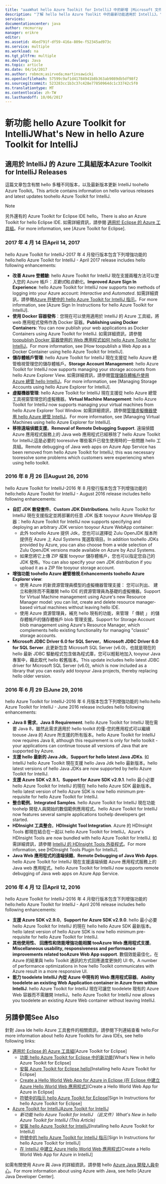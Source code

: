 ```yaml
---
title: "aaaWhat hello Azure Toolkit for IntelliJ 中的新增 |Microsoft 文件"
description: "了解 hello hello Azure Toolkit 中的最新功能適用於 IntelliJ。"
services: 
documentationcenter: java
author: rmcmurray
manager: erikre
editor: 
ms.assetid: 46ed791f-df59-416a-809e-f52345ad973c
ms.service: multiple
ms.workload: na
ms.tgt_pltfrm: multiple
ms.devlang: Java
ms.topic: article
ms.date: 04/14/2017
ms.author: robmcm;asirveda;martinsawicki
ms.openlocfilehash: 57599c9af1d41784941b8b363ab9089db5df98f2
ms.sourcegitcommit: 523283cc1b3c37c428e77850964dc1c33742c5f0
ms.translationtype: MT
ms.contentlocale: zh-TW
ms.lasthandoff: 10/06/2017
---
```

# <a name="whats-new-in-hello-azure-toolkit-for-intellij"></a><span data-ttu-id="175e4-103">新功能 hello Azure Toolkit for IntelliJ</span><span class="sxs-lookup"><span data-stu-id="175e4-103">What's New in hello Azure Toolkit for IntelliJ</span></span>
## <a name="azure-toolkit-for-intellij-releases"></a><span data-ttu-id="175e4-104">適用於 IntelliJ 的 Azure 工具組版本</span><span class="sxs-lookup"><span data-stu-id="175e4-104">Azure Toolkit for IntelliJ Releases</span></span>
<span data-ttu-id="175e4-105">這篇文章包含有關 hello 多種不同版本，以及最新版本更新 IntelliJ toohello Azure Toolkit。</span><span class="sxs-lookup"><span data-stu-id="175e4-105">This article contains information on hello various releases and latest updates toohello Azure Toolkit for IntelliJ.</span></span>

> [!NOTE]
> <span data-ttu-id="175e4-106">另外還有的 Azure Toolkit for Eclipse IDE hello。</span><span class="sxs-lookup"><span data-stu-id="175e4-106">There is also an Azure Toolkit for hello Eclipse IDE.</span></span> <span data-ttu-id="175e4-107">如需詳細資訊，請參閱 [適用於 Eclipse 的 Azure 工具組]。</span><span class="sxs-lookup"><span data-stu-id="175e4-107">For more information, see [Azure Toolkit for Eclipse].</span></span>
> 
> 

### <a name="april-14-2017"></a><span data-ttu-id="175e4-108">2017 年 4 月 14 日</span><span class="sxs-lookup"><span data-stu-id="175e4-108">April 14, 2017</span></span>
<span data-ttu-id="175e4-109">hello Azure Toolkit for IntelliJ-2017 年 4 月發行版本包含下列增強功能的 hello:</span><span class="sxs-lookup"><span data-stu-id="175e4-109">hello Azure Toolkit for IntelliJ - April 2017 release includes hello following enhancements:</span></span>

* <span data-ttu-id="175e4-110">**改善 Azure 登體驗**: hello Azure Toolkit for IntelliJ 現在支援兩種方法可以登入您的 Azure 帳戶：*互動式*和*自動化*。</span><span class="sxs-lookup"><span data-stu-id="175e4-110">**Improved Azure Sign In Experience**: hello Azure Toolkit for IntelliJ now supports two methods of logging into your Azure account: *Interactive* and *Automated*.</span></span> <span data-ttu-id="175e4-111">如需詳細資訊，請參閱[Azure 符號中的 hello Azure Toolkit for IntelliJ 指示]。</span><span class="sxs-lookup"><span data-stu-id="175e4-111">For more information, see [Azure Sign In Instructions for hello Azure Toolkit for IntelliJ].</span></span>
* <span data-ttu-id="175e4-112">**使用 Docker 容器發佈**︰您現在可以使用適用於 IntelliJ 的 Azure 工具組，將 web 應用程式發佈作為 Docker 容器。</span><span class="sxs-lookup"><span data-stu-id="175e4-112">**Publishing using Docker Containers**: You can now publish your web applications as Docker Containers using Azure Toolkit for IntelliJ.</span></span> <span data-ttu-id="175e4-113">如需詳細資訊，請參閱[toopublish Docker 容器使用的 Web 應用程式如何 hello Azure Toolkit for IntelliJ]。</span><span class="sxs-lookup"><span data-stu-id="175e4-113">For more information, see [How toopublish a Web App as a Docker Container using hello Azure Toolkit for IntelliJ].</span></span>
* <span data-ttu-id="175e4-114">**儲存體帳戶管理**: hello Azure Toolkit for IntelliJ 現在支援從 hello Azure 總管檢視管理您的儲存體帳戶。</span><span class="sxs-lookup"><span data-stu-id="175e4-114">**Storage Account Management**: hello Azure Toolkit for IntelliJ now supports managing your storage accounts from hello Azure Explorer View.</span></span> <span data-ttu-id="175e4-115">如需詳細資訊，請參閱[管理儲存體帳戶使用 Azure 總管 hello IntelliJ]。</span><span class="sxs-lookup"><span data-stu-id="175e4-115">For more information, see [Managing Storage Accounts using hello Azure Explorer for IntelliJ].</span></span>
* <span data-ttu-id="175e4-116">**虛擬機器管理**: hello Azure Toolkit for IntelliJ 現在支援從 hello Azure 總管工具視窗管理您的虛擬機器。</span><span class="sxs-lookup"><span data-stu-id="175e4-116">**Virtual Machine Management**: hello Azure Toolkit for IntelliJ now supports managing your virtual machines from hello Azure Explorer Tool Window.</span></span> <span data-ttu-id="175e4-117">如需詳細資訊，請參閱[管理虛擬機器使用 hello Azure 總管 IntelliJ]。</span><span class="sxs-lookup"><span data-stu-id="175e4-117">For more information, see [Managing Virtual Machines using hello Azure Explorer for IntelliJ].</span></span>
* <span data-ttu-id="175e4-118">**移除遠端偵錯支援**。</span><span class="sxs-lookup"><span data-stu-id="175e4-118">**Removal of Remote Debugging Support**.</span></span> <span data-ttu-id="175e4-119">遠端偵錯 Azure 應用程式服務上的 Java web 應用程式已經移除了 hello Azure Toolkit for IntelliJ;這是必要的 tooresolve 哪些客戶已發生使用時的一些問題 hello 工具組。</span><span class="sxs-lookup"><span data-stu-id="175e4-119">Remote debugging of Java web apps on Azure App Service has been removed from hello Azure Toolkit for IntelliJ; this was necessary tooresolve some problems which customers were experiencing when using hello toolkit.</span></span>

### <a name="august-26-2016"></a><span data-ttu-id="175e4-120">2016 年 8 月 26 日</span><span class="sxs-lookup"><span data-stu-id="175e4-120">August 26, 2016</span></span>
<span data-ttu-id="175e4-121">hello Azure Toolkit for IntelliJ-2016 年 8 月發行版本包含下列增強功能的 hello:</span><span class="sxs-lookup"><span data-stu-id="175e4-121">hello Azure Toolkit for IntelliJ - August 2016 release includes hello following enhancements:</span></span>

* <span data-ttu-id="175e4-122">**自訂 JDK 散發套件**。</span><span class="sxs-lookup"><span data-stu-id="175e4-122">**Custom JDK Distributions**.</span></span> <span data-ttu-id="175e4-123">hello Azure Toolkit for IntelliJ 現在支援指定並將部署的任意 JDK 版本 tooyour Azure WebApp 容器：</span><span class="sxs-lookup"><span data-stu-id="175e4-123">hello Azure Toolkit for IntelliJ now supports specifying and deploying an arbitrary JDK version tooyour Azure WebApp container:</span></span>
  * <span data-ttu-id="175e4-124">此外 toohello Azure 提供 Jdk，您也可以選擇從 Zulu OpenJDK 版本所提供在 Azure 上 Azul Systems 寬選取項目。</span><span class="sxs-lookup"><span data-stu-id="175e4-124">In addition toohello JDKs provided by Azure, you can also choose from a wide selection of Zulu OpenJDK versions made available on Azure by Azul Systems.</span></span>
  * <span data-ttu-id="175e4-125">如果您將它上傳 ZIP 檔案 tooyour 儲存體帳戶，您也可以指定您自己的 JDK 發佈。</span><span class="sxs-lookup"><span data-stu-id="175e4-125">You can also specify your own JDK distribution if you upload it as a ZIP file tooyour storage account.</span></span>
* <span data-ttu-id="175e4-126">**增強功能 toohello Azure 總管檢視**:</span><span class="sxs-lookup"><span data-stu-id="175e4-126">**Enhancements toohello Azure Explorer view**:</span></span>
  * <span data-ttu-id="175e4-127">使用 Azure 的新資源管理員模型的虛擬機器管理支援： 您可以列出、 建立和刪除而不需離開 hello IDE 的資源管理員為基礎的虛擬機器。</span><span class="sxs-lookup"><span data-stu-id="175e4-127">Support for Virtual Machine management using Azure's new Resource Manager model: you can list, create and delete resource manager-based virtual machines without leaving hello IDE.</span></span>
  * <span data-ttu-id="175e4-128">使用 Azure 資源管理員，補充 hello 現有的功能，來管理 「 傳統 」 的儲存體帳戶的儲存體帳戶 blob 管理支援。</span><span class="sxs-lookup"><span data-stu-id="175e4-128">Support for Storage Account blob management using Azure's Resource Manager, which complements hello existing functionality for managing "classic" storage accounts.</span></span>
* <span data-ttu-id="175e4-129">**Microsoft JDBC Driver 6.0 for SQL Server**。</span><span class="sxs-lookup"><span data-stu-id="175e4-129">**Microsoft JDBC Driver 6.0 for SQL Server**.</span></span> <span data-ttu-id="175e4-130">此更新包含 Microsoft SQL Server (v6.0)，也就是現在的 hello 最新 JDBC 驅動程式包含做為程式庫，您可以輕鬆地加入 tooyour Java 專案中，藉此取代 hello 較舊版本。</span><span class="sxs-lookup"><span data-stu-id="175e4-130">This update includes hello latest JDBC driver for Microsoft SQL Server (v6.0), which is now included as a library that you can easily add tooyour Java projects, thereby replacing hello older version.</span></span>

### <a name="june-29-2016"></a><span data-ttu-id="175e4-131">2016 年 6 月 29 日</span><span class="sxs-lookup"><span data-stu-id="175e4-131">June 29, 2016</span></span>
<span data-ttu-id="175e4-132">hello Azure Toolkit for IntelliJ-2016 年 6 月版本包含下列增強功能的 hello:</span><span class="sxs-lookup"><span data-stu-id="175e4-132">hello Azure Toolkit for IntelliJ - June 2016 release includes hello following enhancements:</span></span>

* <span data-ttu-id="175e4-133">**Java 8 需求**。</span><span class="sxs-lookup"><span data-stu-id="175e4-133">**Java 8 Requirement**.</span></span> <span data-ttu-id="175e4-134">hello Azure Toolkit for IntelliJ 現在需要 Java 8，雖然此需求適用於 hello toolkit 的僅-您的應用程式可以繼續 toouse Java 的 Azure 所支援的所有版本。</span><span class="sxs-lookup"><span data-stu-id="175e4-134">hello Azure Toolkit for IntelliJ now requires Java 8, although this requirement is only for hello toolkit - your applications can continue toouse all versions of Java that are supported by Azure.</span></span>
* <span data-ttu-id="175e4-135">**支援 hello 最新的 Java Jdk**。</span><span class="sxs-lookup"><span data-stu-id="175e4-135">**Support for hello latest Java JDKs**.</span></span> <span data-ttu-id="175e4-136">如 IntelliJ hello Azure Toolkit 現在支援 hello Java Jdk hello 最新版本。</span><span class="sxs-lookup"><span data-stu-id="175e4-136">hello latest versions of hello Java JDKs are now supported by hello Azure Toolkit for IntelliJ.</span></span>
* <span data-ttu-id="175e4-137">**支援 Azure SDK v2.9.1**。</span><span class="sxs-lookup"><span data-stu-id="175e4-137">**Support for Azure SDK v2.9.1**.</span></span> <span data-ttu-id="175e4-138">hello 最小必要 hello Azure Toolkit for IntelliJ 的現在 hello hello Azure SDK 最新版本。</span><span class="sxs-lookup"><span data-stu-id="175e4-138">hello latest version of hello Azure SDK is now hello minimum pre-requisite for hello Azure Toolkit for IntelliJ.</span></span>
* <span data-ttu-id="175e4-139">**整合範例**。</span><span class="sxs-lookup"><span data-stu-id="175e4-139">**Integrated Samples**.</span></span> <span data-ttu-id="175e4-140">hello Azure Toolkit for IntelliJ 現在功能 toohelp 開發人員開始的數個範例應用程式。</span><span class="sxs-lookup"><span data-stu-id="175e4-140">hello Azure Toolkit for IntelliJ now features several sample applications toohelp developers get started.</span></span>
* <span data-ttu-id="175e4-141">**HDInsight 工具整合**。</span><span class="sxs-lookup"><span data-stu-id="175e4-141">**HDInsight Tool Integration**.</span></span> <span data-ttu-id="175e4-142">Azure 的 HDInsight Tools 都現在結合在一起以 hello Azure Toolkit for IntelliJ。</span><span class="sxs-lookup"><span data-stu-id="175e4-142">Azure's HDInsight Tools are now bundled with hello Azure Toolkit for IntelliJ.</span></span> <span data-ttu-id="175e4-143">如需詳細資訊，請參閱 [IntelliJ 的 HDInsight Tools 外掛程式]。</span><span class="sxs-lookup"><span data-stu-id="175e4-143">For more information, see [HDInsight Tools Plugin for IntelliJ].</span></span>
* <span data-ttu-id="175e4-144">**Java Web 應用程式的遠端偵錯**。</span><span class="sxs-lookup"><span data-stu-id="175e4-144">**Remote Debugging of Java Web Apps**.</span></span> <span data-ttu-id="175e4-145">hello Azure Toolkit for IntelliJ 現在支援遠端偵錯 Azure 應用程式服務上的 Java web 應用程式。</span><span class="sxs-lookup"><span data-stu-id="175e4-145">hello Azure Toolkit for IntelliJ now supports remote debugging of Java web apps on Azure App Service.</span></span>

### <a name="april-12-2016"></a><span data-ttu-id="175e4-146">2016 年 4 月 12 日</span><span class="sxs-lookup"><span data-stu-id="175e4-146">April 12, 2016</span></span>
<span data-ttu-id="175e4-147">hello Azure Toolkit for IntelliJ-2016 年 4 月發行版本包含下列增強功能的 hello:</span><span class="sxs-lookup"><span data-stu-id="175e4-147">hello Azure Toolkit for IntelliJ - April 2016 release includes hello following enhancements:</span></span>

* <span data-ttu-id="175e4-148">**支援 Azure SDK v2.9.0**。</span><span class="sxs-lookup"><span data-stu-id="175e4-148">**Support for Azure SDK v2.9.0**.</span></span> <span data-ttu-id="175e4-149">hello 最小必要 hello Azure Toolkit for IntelliJ 的現在 hello hello Azure SDK 最新版本。</span><span class="sxs-lookup"><span data-stu-id="175e4-149">hello latest version of hello Azure SDK is now hello minimum pre-requisite for hello Azure Toolkit for IntelliJ.</span></span>
* <span data-ttu-id="175e4-150">**其他使用性、 回應性和效能增強功能相關 tooAzure Web 應用程式支援**。</span><span class="sxs-lookup"><span data-stu-id="175e4-150">**Miscellaneous usability, responsiveness and performance improvements related tooAzure Web App support**.</span></span> <span data-ttu-id="175e4-151">數個效能最佳化，在 Azure 的結果與 hello Toolkit 通訊的方式回應速度更快的 UI 中。</span><span class="sxs-lookup"><span data-stu-id="175e4-151">A number of performance optimizations in how hello Toolkit communicates with Azure result in a more responsive UI.</span></span>
* <span data-ttu-id="175e4-152">**能力 toodelete IntelliJ 內從 Azure 中現有的 Web 應用程式容器**。</span><span class="sxs-lookup"><span data-stu-id="175e4-152">**Ability toodelete an existing Web Application container in Azure from within IntelliJ**.</span></span> <span data-ttu-id="175e4-153">hello Azure Toolkit for IntelliJ 現在可讓您 toodelete 現有的 Azure Web 容器而不需離開 IntelliJ。</span><span class="sxs-lookup"><span data-stu-id="175e4-153">hello Azure Toolkit for IntelliJ now allows you toodelete an existing Azure Web container without leaving IntelliJ.</span></span>

## <a name="see-also"></a><span data-ttu-id="175e4-154">另請參閱</span><span class="sxs-lookup"><span data-stu-id="175e4-154">See Also</span></span>
<span data-ttu-id="175e4-155">針對 Java Ide hello Azure 工具套件的相關資訊，請參閱下列連結查看 hello:</span><span class="sxs-lookup"><span data-stu-id="175e4-155">For more information about hello Azure Toolkits for Java IDEs, see hello following links:</span></span>

* <span data-ttu-id="175e4-156">[適用於 Eclipse 的 Azure 工具組]</span><span class="sxs-lookup"><span data-stu-id="175e4-156">[Azure Toolkit for Eclipse]</span></span>
  * <span data-ttu-id="175e4-157">[功能 hello Azure Toolkit for Eclipse 中的新功能]</span><span class="sxs-lookup"><span data-stu-id="175e4-157">[What's New in hello Azure Toolkit for Eclipse]</span></span>
  * <span data-ttu-id="175e4-158">[安裝 Azure Toolkit for Eclipse hello]</span><span class="sxs-lookup"><span data-stu-id="175e4-158">[Installing hello Azure Toolkit for Eclipse]</span></span>
  * <span data-ttu-id="175e4-159">[Create a Hello World Web App for Azure in Eclipse (在 Eclipse 中建立 Azure Hello World Web 應用程式)]</span><span class="sxs-lookup"><span data-stu-id="175e4-159">[Create a Hello World Web App for Azure in Eclipse]</span></span>
  * <span data-ttu-id="175e4-160">[符號中的指示 hello Azure Toolkit for Eclipse]</span><span class="sxs-lookup"><span data-stu-id="175e4-160">[Sign In Instructions for hello Azure Toolkit for Eclipse]</span></span>
* <span data-ttu-id="175e4-161">[Azure Toolkit for IntelliJ]</span><span class="sxs-lookup"><span data-stu-id="175e4-161">[Azure Toolkit for IntelliJ]</span></span>
  * <span data-ttu-id="175e4-162">*新功能 hello Azure Toolkit for IntelliJ （此文件）*</span><span class="sxs-lookup"><span data-stu-id="175e4-162">*What's New in hello Azure Toolkit for IntelliJ (This Article)*</span></span>
  * <span data-ttu-id="175e4-163">[安裝 hello Azure Toolkit for IntelliJ]</span><span class="sxs-lookup"><span data-stu-id="175e4-163">[Installing hello Azure Toolkit for IntelliJ]</span></span>
  * <span data-ttu-id="175e4-164">[符號中的 hello Azure Toolkit for IntelliJ 指示]</span><span class="sxs-lookup"><span data-stu-id="175e4-164">[Sign In Instructions for hello Azure Toolkit for IntelliJ]</span></span>
  * <span data-ttu-id="175e4-165">[在 IntelliJ 中建立 Azure Hello World Web 應用程式]</span><span class="sxs-lookup"><span data-stu-id="175e4-165">[Create a Hello World Web App for Azure in IntelliJ]</span></span>

<span data-ttu-id="175e4-166">如需有關使用 Azure 與 Java 的詳細資訊，請參閱 hello [Azure Java 開發人員中心]。</span><span class="sxs-lookup"><span data-stu-id="175e4-166">For more information about using Azure with Java, see hello [Azure Java Developer Center].</span></span>

<!-- URL List -->

[適用於 Eclipse 的 Azure 工具組]: ./azure-toolkit-for-eclipse.md
[Azure Toolkit for IntelliJ]: ./azure-toolkit-for-intellij.md
[Create a Hello World Web App for Azure in Eclipse (在 Eclipse 中建立 Azure Hello World Web 應用程式)]: ./app-service-web/app-service-web-eclipse-create-hello-world-web-app.md
[在 IntelliJ 中建立 Azure Hello World Web 應用程式]: ./app-service-web/app-service-web-intellij-create-hello-world-web-app.md
[安裝 Azure Toolkit for Eclipse hello]: ./azure-toolkit-for-eclipse-installation.md
[安裝 hello Azure Toolkit for IntelliJ]: ./azure-toolkit-for-intellij-installation.md
[符號中的指示 hello Azure Toolkit for Eclipse]: ./azure-toolkit-for-eclipse-sign-in-instructions.md
[符號中的 hello Azure Toolkit for IntelliJ 指示]: ./azure-toolkit-for-intellij-sign-in-instructions.md
[功能 hello Azure Toolkit for Eclipse 中的新功能]: ./azure-toolkit-for-eclipse-whats-new.md
[What's New in hello Azure Toolkit for IntelliJ]: ./azure-toolkit-for-intellij-whats-new.md

[Azure 符號中的 hello Azure Toolkit for IntelliJ 指示]: ./azure-toolkit-for-intellij-sign-in-instructions.md
[toopublish Docker 容器使用的 Web 應用程式如何 hello Azure Toolkit for IntelliJ]: ./azure-toolkit-for-intellij-publish-as-docker-container.md
[管理儲存體帳戶使用 Azure 總管 hello IntelliJ]: ./azure-toolkit-for-intellij-managing-storage-accounts-using-azure-explorer.md
[管理虛擬機器使用 hello Azure 總管 IntelliJ]: ./azure-toolkit-for-intellij-managing-virtual-machines-using-azure-explorer.md

[Azure Java 開發人員中心]: http://go.microsoft.com/fwlink/?LinkID=699547

[IntelliJ 的 HDInsight Tools 外掛程式]: ./hdinsight/hdinsight-apache-spark-intellij-tool-plugin.md
